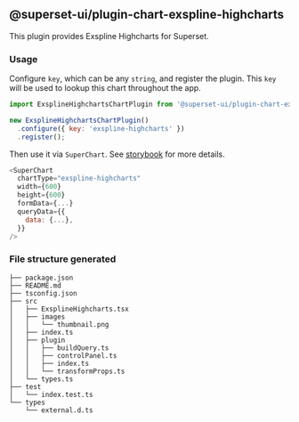 ## @superset-ui/plugin-chart-exspline-highcharts



This plugin provides Exspline Highcharts for Superset.

### Usage

Configure `key`, which can be any `string`, and register the plugin. This `key` will be used to lookup this chart throughout the app.

```js
import ExsplineHighchartsChartPlugin from '@superset-ui/plugin-chart-exspline-highcharts';

new ExsplineHighchartsChartPlugin()
  .configure({ key: 'exspline-highcharts' })
  .register();
```

Then use it via `SuperChart`. See [storybook](https://apache-superset.github.io/superset-ui/?selectedKind=plugin-chart-exspline-highcharts) for more details.

```js
<SuperChart
  chartType="exspline-highcharts"
  width={600}
  height={600}
  formData={...}
  queryData={{
    data: {...},
  }}
/>
```

### File structure generated

```
├── package.json
├── README.md
├── tsconfig.json
├── src
│   ├── ExsplineHighcharts.tsx
│   ├── images
│   │   └── thumbnail.png
│   ├── index.ts
│   ├── plugin
│   │   ├── buildQuery.ts
│   │   ├── controlPanel.ts
│   │   ├── index.ts
│   │   └── transformProps.ts
│   └── types.ts
├── test
│   └── index.test.ts
└── types
    └── external.d.ts
```